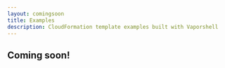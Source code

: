 ```yaml
---
layout: comingsoon
title: Examples
description: CloudFormation template examples built with Vaporshell
---
```


## Coming soon!